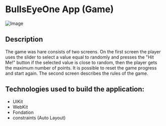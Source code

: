 # BullsEyeOne App (Game)
![Image](image_app.png)
## Description
The game was hare consists of two screens. On the first screen the player uses the slider to select a value equal to randomly and presses the "Hit Me!" button if the selected value is close to random, then the player gets the maximum number of points. It is possible to reset the game progress and start again. The second screen describes the rules of the game.
## Technologies used to build the application:
- UIKit
- WebKit
- Fondation
- constraints (Auto Layout)
